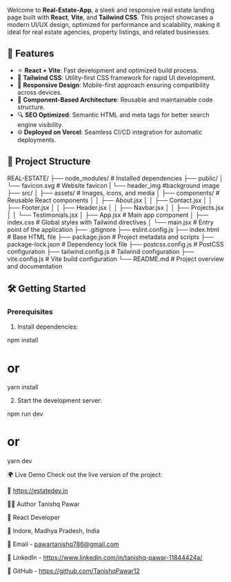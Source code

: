 Welcome to **Real-Estate-App**, a sleek and responsive real estate landing page built with **React**, **Vite**, and **Tailwind CSS**. This project showcases a modern UI/UX design, optimized for performance and scalability, making it ideal for real estate agencies, property listings, and related businesses.

## 🚀 Features

- ⚛️ **React + Vite**: Fast development and optimized build process.
- 🎨 **Tailwind CSS**: Utility-first CSS framework for rapid UI development.
- 📱 **Responsive Design**: Mobile-first approach ensuring compatibility across devices.
- 🧩 **Component-Based Architecture**: Reusable and maintainable code structure.
- 🔍 **SEO Optimized**: Semantic HTML and meta tags for better search engine visibility.
- 🌐 **Deployed on Vercel**: Seamless CI/CD integration for automatic deployments.

## 📁 Project Structure

REAL-ESTATE/
├── node_modules/ # Installed dependencies
├── public/
│ └── favicon.svg # Website favicon
| └── header_img #background image
├── src/
│ ├── assets/ # Images, icons, and media
│ ├── components/ # Reusable React components
│ │ ├── About.jsx
│ │ ├── Contact.jsx
│ │ ├── Footer.jsx
│ │ ├── Header.jsx
│ │ ├── Navbar.jsx
│ │ ├── Projects.jsx
│ │ └── Testimonials.jsx
│ ├── App.jsx # Main app component
│ ├── index.css # Global styles with Tailwind directives
│ └── main.jsx # Entry point of the application
├── .gitignore
├── eslint.config.js
├── index.html # Base HTML file
├── package.json # Project metadata and scripts
├── package-lock.json # Dependency lock file
├── postcss.config.js # PostCSS configuration
├── tailwind.config.js # Tailwind configuration
├── vite.config.js # Vite build configuration
└── README.md # Project overview and documentation

## 🛠️ Getting Started

### Prerequisites

1. Install dependencies:

  npm install
  # or
  yarn install

2. Start the development server:

  npm run dev
  # or
  yarn dev 

🌍 Live Demo
Check out the live version of the project:

🔗 https://estatedev.in

🧑‍💻 Author
Tanishq Pawar

💼 React Developer 

📍 Indore, Madhya Pradesh, India

📧 Email - pawartanishq786@gmail.com 

🔗 LinkedIn - https://www.linkedin.com/in/tanishq-pawar-11844424a/

🐙 GitHub - https://github.com/TanishqPawar12
